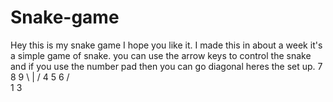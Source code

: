 # Snake-game
Hey this is my snake game I hope you like it.
I made this in about a week it's a simple game of snake. 
you can use the arrow keys to control the snake and if you use the number pad then you can go diagonal
heres the set up. 
7    8    9
 \   |   /
 4   5   6
 /       \
1         3
